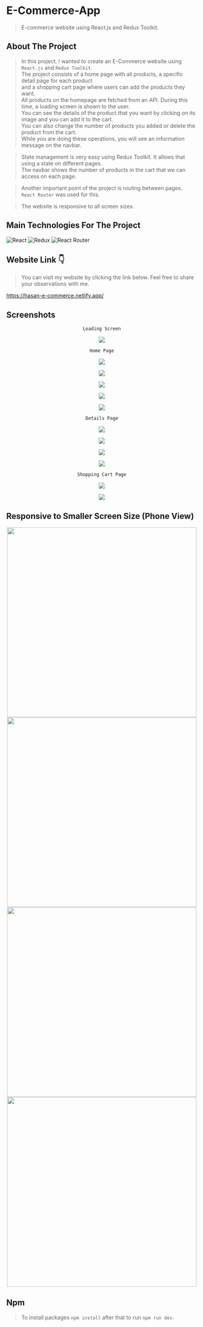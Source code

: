 # E-Commerce-App
> E-commerce website using React.js and Redux Toolkit.

## About The Project
> In this project, I wanted to create an E-Commerce website using `React.js` and `Redux Toolkit`. <br />
The project consists of a home page with all products, a specific detail page for each product <br />
and a shopping cart page where users can add the products they want. <br />
All products on the homepage are fetched from an API. During this time, a loading screen is shown to the user. <br />
You can see the details of the product that you want by clicking on its image and you can add it to the cart. <br />
You can also change the number of products you added or delete the product from the cart. <br />
While you are doing these operations, you will see an information message on the navbar. <br />

> State management is very easy using Redux Toolkit. It allows that using a state on different pages. <br />
The navbar shows the number of products in the cart that we can access on each page.

> Another important point of the project is routing between pages. `React Router` was used for this.

> The website is responsive to all screen sizes.

## Main Technologies For The Project
![React](https://img.shields.io/badge/react-%2320232a.svg?style=for-the-badge&logo=react&logoColor=%2361DAFB)
![Redux](https://img.shields.io/badge/redux-%23593d88.svg?style=for-the-badge&logo=redux&logoColor=white)
![React Router](https://img.shields.io/badge/React_Router-CA4245?style=for-the-badge&logo=react-router&logoColor=white)

## Website Link 👇

> You can visit my website by clicking the link below.
Feel free to share your observations with me.

https://hasan-e-commerce.netlify.app/


## Screenshots
<div align="center">
  
`Loading Screen`

<img src="https://github.com/ysnhasan1/E-Commerce-App/assets/102024926/1ff52573-a162-46e9-81e3-543ab57060da"><br />

`Home Page`

<img src="https://github.com/ysnhasan1/E-Commerce-App/assets/102024926/b30ae86d-da96-4107-a17d-2ba02500741c"><br />

<img src="https://github.com/ysnhasan1/E-Commerce-App/assets/102024926/a02cec30-0743-4beb-9b28-3402a098baa2"><br />

<img src="https://github.com/ysnhasan1/E-Commerce-App/assets/102024926/f277173a-4aa2-4eea-9b16-d40494a68de2"><br />

<img src="https://github.com/ysnhasan1/E-Commerce-App/assets/102024926/e7f91421-5e63-40e9-8058-c750c85d60d4"><br />

<img src="https://github.com/ysnhasan1/E-Commerce-App/assets/102024926/62f36174-f48b-4e23-9b19-d27dfdba1814"><br />

`Details Page`

<img src="https://github.com/ysnhasan1/E-Commerce-App/assets/102024926/ff3ae818-c629-4f78-a296-99df22ba9712"><br />

<img src="https://github.com/ysnhasan1/E-Commerce-App/assets/102024926/326af687-6eea-4f66-a0c9-2d3fc39cc666"><br />

<img src="https://github.com/ysnhasan1/E-Commerce-App/assets/102024926/a1b0156f-d187-4b53-a341-a46ab5b62d1c"><br />

<img src="https://github.com/ysnhasan1/E-Commerce-App/assets/102024926/5da4d509-34ef-48ca-b513-fe8a6dc43a6c"><br />

`Shopping Cart Page`

<img src="https://github.com/ysnhasan1/E-Commerce-App/assets/102024926/54d69f10-5642-4f48-8c9a-32a66d0e7937"><br />

<img src="https://github.com/ysnhasan1/E-Commerce-App/assets/102024926/3399f9a8-3972-43db-b395-ec2205869704"><br />
</div>

## Responsive to Smaller Screen Size (Phone View)
<div align="center">
<img src="https://github.com/ysnhasan1/E-Commerce-App/assets/102024926/52bdbf28-3d08-4fd0-bc80-83c34321e1c9" height="500">

<img src="https://github.com/ysnhasan1/E-Commerce-App/assets/102024926/982ef3a2-25b2-4b91-a11a-70f583e473d7" height="500">

</br> 

<img src="https://github.com/ysnhasan1/E-Commerce-App/assets/102024926/3112ee16-42e7-4514-b857-71d1dbf9cdf3" height="500">

<img src="https://github.com/ysnhasan1/E-Commerce-App/assets/102024926/f92c63de-8277-4276-8be9-df4371813fec" height="500">
</div>

## Npm
> To install packages `npm install` after that to run `npm run dev`.
